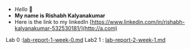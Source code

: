 
- *Hello* 👋 
- **My name is Rishabh Kalyanakumar**
- Here is the link to my linkedIn [https://www.linkedin.com/in/rishabh-kalyanakumar-532530181/](http://a.com)  


Lab 0 :[lab-report-1-week-0.md](https://github.com/rishabh2k2/cse15l-lab-reports/blob/main/lab-report-1-week-0.md)
Lab2 1 : [lab-report-2-week-1.md](https://github.com/rishabh2k2/cse15l-lab-reports/blob/main/lab-report-2-week-1.md)
